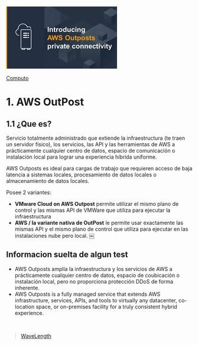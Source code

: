 ![Amazon OutPost](../../00_assets/Computo/outpost-logo.jpeg)

[Computo](../../01-Computo/)

# 1. AWS OutPost

## 1.1 ¿Que es?

Servicio totalmente administrado que extiende la infraestructura (te traen un servidor físico), los servicios, las API y las herramientas de AWS a prácticamente cualquier centro de datos, espacio de comunicación o instalación local para lograr una experiencia híbrida uniforme. 

AWS Outposts es ideal para cargas de trabajo que requieren acceso de baja latencia a sistemas locales, procesamiento de datos locales o almacenamiento de datos locales.

Posee 2 variantes:

- **VMware Cloud on AWS Outpost** permite utilizar el mismo plano de control y las mismas API de VMWare que utiliza para ejecutar la infraestructura
- **AWS / la variante nativa de OutPost** le permite usar exactamente las mismas API y el mismo plano de control que utiliza para ejecutar en las instalaciones nube pero local.
￼
## Informacion suelta de algun test

- AWS Outposts amplía la infraestructura y los servicios de AWS a prácticamente cualquier centro de datos, espacio de coubicación o instalación local, pero no proporciona protección DDoS de forma inherente.
- AWS Outposts is a fully managed service that extends AWS infrastructure, services, APIs, and tools to virtually any datacenter, co-location space, or on-premises facility for a truly consistent hybrid experience.


<br/>

> [WaveLength](./wavelength.md)

<br/>